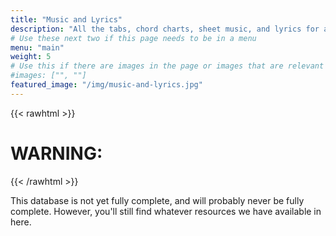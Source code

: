```yaml
---
title: "Music and Lyrics"
description: "All the tabs, chord charts, sheet music, and lyrics for all our songs!"
# Use these next two if this page needs to be in a menu
menu: "main"
weight: 5
# Use this if there are images in the page or images that are relevant to the page
#images: ["", ""]
featured_image: "/img/music-and-lyrics.jpg"
---
```


{{< rawhtml >}}
<h1 class="gold">WARNING:</h1>
{{< /rawhtml >}}

This database is not yet fully complete, and will probably never be fully complete. However, you'll still find whatever resources we have available in here.
